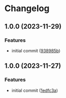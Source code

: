 # Changelog

## 1.0.0 (2023-11-29)


### Features

* initial commit ([938985b](https://github.com/devtemplates/github/commit/938985b9237881969f8eb02076e7235996c00a51))

## 1.0.0 (2023-11-27)


### Features

* initial commit ([1edfc3a](https://github.com/devtemplates/github/commit/1edfc3a9bdeae24b3e5bcaf18b4fa02fa6ebd845))
